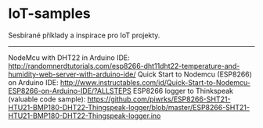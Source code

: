 # IoT-samples

Sesbírané příklady a inspirace pro IoT projekty.

---

NodeMcu with DHT22 in Arduino IDE: http://randomnerdtutorials.com/esp8266-dht11dht22-temperature-and-humidity-web-server-with-arduino-ide/
Quick Start to Nodemcu (ESP8266) on Arduino IDE: http://www.instructables.com/id/Quick-Start-to-Nodemcu-ESP8266-on-Arduino-IDE/?ALLSTEPS
ESP8266 logger to Thinkspeak (valuable code sample): https://github.com/piwrks/ESP8266-SHT21-HTU21-BMP180-DHT22-Thingspeak-logger/blob/master/ESP8266-SHT21-HTU21-BMP180-DHT22-Thingspeak-logger.ino
